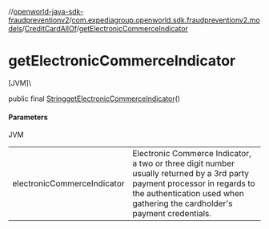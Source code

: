 //[openworld-java-sdk-fraudpreventionv2](../../../index.md)/[com.expediagroup.openworld.sdk.fraudpreventionv2.models](../index.md)/[CreditCardAllOf](index.md)/[getElectronicCommerceIndicator](get-electronic-commerce-indicator.md)

# getElectronicCommerceIndicator

[JVM]\

public final [String](https://docs.oracle.com/javase/8/docs/api/java/lang/String.html)[getElectronicCommerceIndicator](get-electronic-commerce-indicator.md)()

#### Parameters

JVM

| | |
|---|---|
| electronicCommerceIndicator | Electronic Commerce Indicator, a two or three digit number usually returned by a 3rd party payment processor in regards to the authentication used when gathering the cardholder's payment credentials. |

